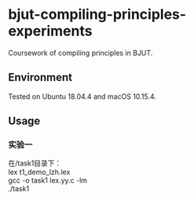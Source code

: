 # bjut-compiling-principles-experiments
Coursework of compiling principles in BJUT. 
## Environment
Tested on Ubuntu 18.04.4 and macOS 10.15.4.
## Usage
### 实验一
在/task1目录下：  
lex t1_demo_lzh.lex  
gcc -o task1 lex.yy.c -lm  
./task1